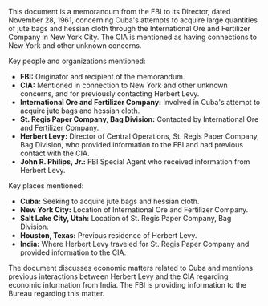 This document is a memorandum from the FBI to its Director, dated November 28, 1961, concerning Cuba's attempts to acquire large quantities of jute bags and hessian cloth through the International Ore and Fertilizer Company in New York City. The CIA is mentioned as having connections to New York and other unknown concerns.

Key people and organizations mentioned:

*   **FBI:** Originator and recipient of the memorandum.
*   **CIA:** Mentioned in connection to New York and other unknown concerns, and for previously contacting Herbert Levy.
*   **International Ore and Fertilizer Company:** Involved in Cuba's attempt to acquire jute bags and hessian cloth.
*   **St. Regis Paper Company, Bag Division:** Contacted by International Ore and Fertilizer Company.
*   **Herbert Levy:** Director of Central Operations, St. Regis Paper Company, Bag Division, who provided information to the FBI and had previous contact with the CIA.
*   **John R. Philips, Jr.:** FBI Special Agent who received information from Herbert Levy.

Key places mentioned:

*   **Cuba:** Seeking to acquire jute bags and hessian cloth.
*   **New York City:** Location of International Ore and Fertilizer Company.
*   **Salt Lake City, Utah:** Location of St. Regis Paper Company, Bag Division.
*   **Houston, Texas:** Previous residence of Herbert Levy.
*   **India:** Where Herbert Levy traveled for St. Regis Paper Company and provided information to the CIA.

The document discusses economic matters related to Cuba and mentions previous interactions between Herbert Levy and the CIA regarding economic information from India. The FBI is providing information to the Bureau regarding this matter.
